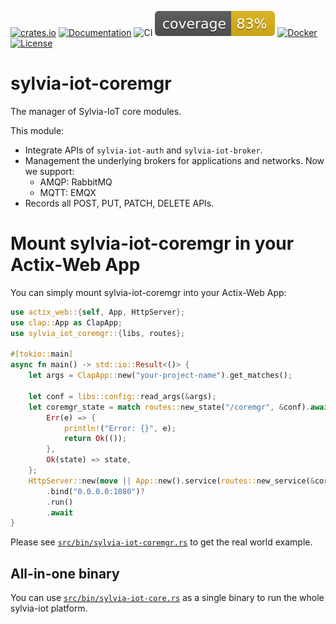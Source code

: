 [![crates.io](https://img.shields.io/crates/v/sylvia-iot-coremgr)](https://crates.io/crates/sylvia-iot-coremgr)
[![Documentation](https://docs.rs/sylvia-iot-coremgr/badge.svg)](https://docs.rs/sylvia-iot-coremgr)
![CI](https://github.com/woofdogtw/sylvia-iot-core/actions/workflows/build-test.yaml/badge.svg)
[![Coverage](https://raw.githubusercontent.com/woofdogtw/sylvia-iot-core/gh-pages/docs/coverage/sylvia-iot-coremgr/badges/flat.svg)](https://woofdogtw.github.io/sylvia-iot-core/coverage/sylvia-iot-coremgr/)
[![Docker](https://img.shields.io/docker/v/woofdogtw/sylvia-iot-coremgr?label=docker&logo=docker)](https://hub.docker.com/r/woofdogtw/sylvia-iot-coremgr)
[![License](https://img.shields.io/badge/license-MIT-blue.svg)](LICENSE)

# sylvia-iot-coremgr

The manager of Sylvia-IoT core modules.

This module:

- Integrate APIs of `sylvia-iot-auth` and `sylvia-iot-broker`.
- Management the underlying brokers for applications and networks. Now we support:
    - AMQP: RabbitMQ
    - MQTT: EMQX
- Records all POST, PUT, PATCH, DELETE APIs.

# Mount sylvia-iot-coremgr in your Actix-Web App

You can simply mount sylvia-iot-coremgr into your Actix-Web App:

```rust
use actix_web::{self, App, HttpServer};
use clap::App as ClapApp;
use sylvia_iot_coremgr::{libs, routes};

#[tokio::main]
async fn main() -> std::io::Result<()> {
    let args = ClapApp::new("your-project-name").get_matches();

    let conf = libs::config::read_args(&args);
    let coremgr_state = match routes::new_state("/coremgr", &conf).await {
        Err(e) => {
            println!("Error: {}", e);
            return Ok(());
        },
        Ok(state) => state,
    };
    HttpServer::new(move || App::new().service(routes::new_service(&coremgr_state)))
        .bind("0.0.0.0:1080")?
        .run()
        .await
}
```

Please see [`src/bin/sylvia-iot-coremgr.rs`](src/bin/sylvia-iot-coremgr.rs) to get the real world example.

## All-in-one binary

You can use [`src/bin/sylvia-iot-core.rs`](src/bin/sylvia-iot-core.rs) as a single binary to run the whole sylvia-iot platform.
